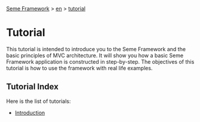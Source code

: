 <!--
Document Type: Technical Documentation
Purpose: Seme Framework Documentation
Author: Daeng Rosanda 
Date Created: 2024-12-08
Last Updated: 2024-12-08
-->

[Seme Framework](../../) > [en](../index.md) > [tutorial](index.md)

# Tutorial
This tutorial is intended to introduce you to the Seme Framework and the basic principles of MVC architecture. It will show you how a basic Seme Framework application is constructed in step-by-step. The objectives of this tutorial is how to use the framework with real life examples. 

## Tutorial Index

Here is the list of tutorials:
- [Introduction](introduction.md)